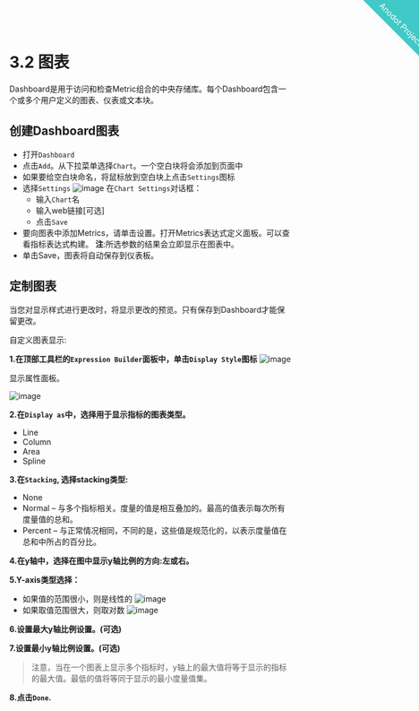 
<html>
    <a href="http://anodot.nie.netease.com/" class="homepage-corner" aria-label="View source on Github">
        <svg width="100" height="100" viewBox="0 0 250 250" style="fill:#40c9c6; color:#fff; position: fixed; top: 0; border: 0; right: 0;" aria-hidden="true">
            <path d="M0,0 L250,250 L250,0 Z"></path>
            <text x="40" y="40" fill="white" style="font-size: 36px;" size="20" transform="rotate(45 70,70)">Anodot Project</text>
        </svg>
    </a>
    </style>
</html>


# 3.2 图表

Dashboard是用于访问和检查Metric组合的中央存储库。每个Dashboard包含一个或多个用户定义的图表、仪表或文本块。

## 创建Dashboard图表

- 打开`Dashboard`
- 点击`Add`。从下拉菜单选择`Chart`。一个空白块将会添加到页面中
- 如果要给空白块命名，将鼠标放到空白块上点击`Settings`图标
- 选择`Settings`
![image](https://support.anodot.com/hc/article_attachments/115003711714/Chart_settings.png)
在`Chart Settings`对话框：
  - 输入`Chart`名  
  - 输入web链接[可选]
  - 点击`Save`
- 要向图表中添加Metrics，请单击设置。打开Metrics表达式定义面板。可以查看指标表达式构建。
  **注**:所选参数的结果会立即显示在图表中。
- 单击Save，图表将自动保存到仪表板。

## 定制图表

当您对显示样式进行更改时，将显示更改的预览。只有保存到Dashboard才能保留更改。

自定义图表显示:

**1.在顶部工具栏的`Expression Builder`面板中，单击`Display Style`图标**
![image](https://support.anodot.com/hc/article_attachments/360009022354/Metrics_expression_builder.png)

显示属性面板。

![image](https://support.anodot.com/hc/article_attachments/115003692253/Customize_chart.png)

**2.在`Display as`中，选择用于显示指标的图表类型。**
- Line
- Column
- Area
- Spline

**3.在`Stacking`, 选择stacking类型:**
- None
- Normal – 与多个指标相关。度量的值是相互叠加的。最高的值表示每次所有度量值的总和。
- Percent – 与正常情况相同，不同的是，这些值是规范化的，以表示度量值在总和中所占的百分比。

**4.在y轴中，选择在图中显示y轴比例的方向:左或右。**

**5.Y-axis类型选择：**

- 如果值的范围很小，则是线性的
![image](https://support.anodot.com/hc/article_attachments/115001127853/Linear_Yaxis.png)
- 如果取值范围很大，则取对数
![image](https://support.anodot.com/hc/article_attachments/115001127873/Logarithmic_Yaxis.png)

**6.设置最大y轴比例设置。(可选)**

**7.设置最小y轴比例设置。(可选)**

>注意，当在一个图表上显示多个指标时，y轴上的最大值将等于显示的指标的最大值。最低的值将等同于显示的最小度量值集。

**8.点击`Done`.**
